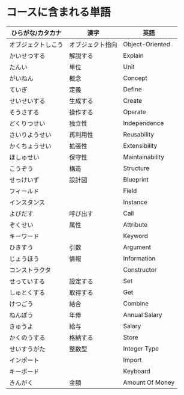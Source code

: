 # コースに含まれる単語

| ひらがな/カタカナ | 漢字 | 英語 |
| --------- | --------- | ------------------- |
| オブジェクトしこう | オブジェクト指向 | Object-Oriented |
| かいせつする| 解説する | Explain |
| たんい| 単位 | Unit |
| がいねん | 概念 | Concept |
| ていぎ  | 定義 | Define |
| せいせいする |  生成する |  Create |
| そうさする | 操作する | Operate |
| どくりつせい | 独立性 | Independence |
| さいりようせい | 再利用性 | Reusability |
| かくちょうせい | 拡張性 | Extensibility
| ほしゅせい | 保守性 | Maintainability |
| こうぞう | 構造 | Structure |
| せっけいず | 設計図 | Blueprint |
| フィールド| | Field |
| インスタンス | | Instance|
| よびだす | 呼び出す | Call |
| ぞくせい | 属性 | Attribute |
| キーワード |  | Keyword |
| ひきすう | 引数 | Argument |
| じょうほう | 情報 | Information |
| コンストラクタ |  | Constructor |
| せっていする | 設定する | Set |
| しゅとくする | 取得する | Get | 
| けつごう | 結合 | Combine | 
| ねんぽう | 年俸 |  Annual Salary |
| きゅうよ | 給与 | Salary |
| かくのうする | 格納する | Store |
| せいすうがた | 整数型 | Integer Type |
| インポート |  | Import |
| キーボード |  | Keyboard |
| きんがく | 金額 | Amount Of Money |
